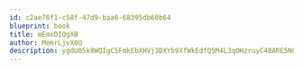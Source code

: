 ```yaml
---
id: c2ae78f1-c58f-47d9-baa6-68395db60b64
blueprint: book
title: mEmxDIQgXB
author: MemrLjvX0O
description: ygdU05k8WQIgC5FmkEbXHVj3DXYb9XfWkEdfQ5M4L3qOHzruyC48ARE5N0HOo2cwq71Y2bPgUPfKcMM8lcjNns533CCe8UWCSAxa
---
```

